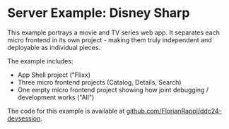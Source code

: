 # Server Example: Disney Sharp

This example portrays a movie and TV series web app. It separates each micro frontend in its own project - making them truly independent and deployable as individual pieces.

The example includes:

- App Shell project ("Flixx)
- Three micro frontend projects (Catalog, Details, Search)
- One empty micro frontend project showing how joint debugging / development works ("All")

The code for this example is available at [github.com/FlorianRappl/ddc24-devsession](https://github.com/FlorianRappl/ddc24-devsession).

